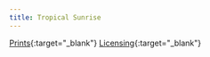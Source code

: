 ```yaml
---
title: Tropical Sunrise
---
```

[Prints](https://pixels.com/featured/tropical-sunrise-brady-lane.html){:target="_blank"}
[Licensing](https://licensing.pixels.com/featured/tropical-sunrise-brady-lane.html){:target="_blank"}